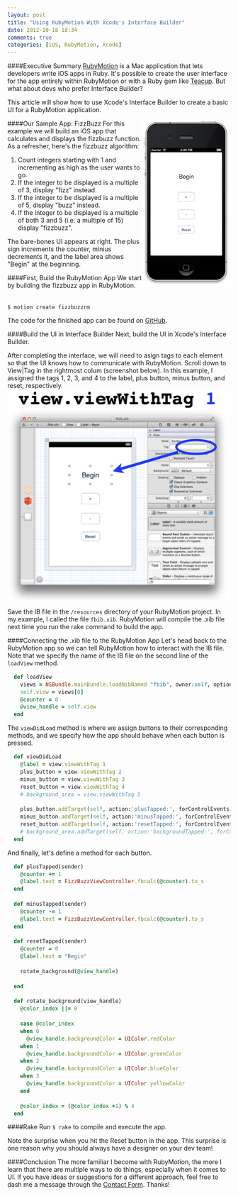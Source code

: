```yaml
---
layout: post
title: "Using RubyMotion With Xcode's Interface Builder"
date: 2012-10-18 18:34
comments: true
categories: [iOS, RubyMotion, Xcode]
---
```


####Executive Summary
[RubyMotion](http://www.rubymotion.com/) is a Mac application that lets developers write iOS apps in
Ruby. It's possible to create the user interface for the app entirely
within RubyMotion or with a Ruby gem like [Teacup](https://github.com/rubymotion/teacup). But what about devs who prefer Interface Builder?

This article will show how to use Xcode's Interface Builder to create a basic UI for
a RubyMotion application.
<!-- more -->

<img src="/assets/fizzbuzzrm.png" width = "200" align = "right"
alt="Interface Builder with RubyMotion" title="Interface Builder with RubyMotion">
####Our Sample App: FizzBuzz
For this example we will build an iOS app that calculates and displays
the fizzbuzz function. As a refresher, here's the fizzbuzz algorithm:

1. Count integers starting with 1 and incrementing as high as the user wants to go.
2. If the integer to be displayed is a multiple of 3, display "fizz" instead.
3. If the integer to be displayed is a multiple of 5, display "buzz" instead.
4. If the integer to be displayed is a multiple of both 3 and 5 (i.e. a multiple of 15) display "fizzbuzz".

The bare-bones UI appears at right. The plus sign increments the
counter, minius decrements it, and the label area shows "Begin" at
the beginning.


####First, Build the RubyMotion App
We start by building the fizzbuzz app in RubyMotion.

<code>
$ motion create fizzbuzzrm
</code>

The code for the finished app can be found on [GitHub](http://github.com/rayhightower/fizzbuzzrm).

####Build the UI in Interface Builder
Next, build the UI in Xcode's Interface Builder.

After completing the interface, we will need to asign tags to each
element so that the UI knows how to communicate with RubyMotion. Scroll
down to View|Tag in the rightmost colum (screenshot below). In this
example, I assigned the tags 1, 2, 3, and 4 to the label, plus button,
minus button, and reset, respectively.
<img src="/assets/tag1.png" alt="Interface Builder With RubyMotion" title="Interface Builder with RubyMotion">

Save the IB file in the <code>/resources</code> directory of your
RubyMotion project. In my example, I called the file
<code>fbib.xib</code>. RubyMotion will compile the .xib file next time
you run the rake command to build the app.

####Connecting the .xib file to the RubyMotion App
Let's head back to the RubyMotion app so we can tell RubyMotion how to
interact with the IB file. Note that we specify the name of the IB file
on the second line of the <code>loadView</code> method.

``` ruby
  def loadView
    views = NSBundle.mainBundle.loadNibNamed "fbib", owner:self, options:nil
    self.view = views[0]
    @counter = 0
    @view_handle = self.view
  end
```

The <code>viewDidLoad</code> method is where we assign buttons to their corresponding
methods, and we specify how the app should behave when each button is
pressed.

``` ruby
  def viewDidLoad
    @label = view.viewWithTag 1
    plus_button = view.viewWithTag 2
    minus_button = view.viewWithTag 3
    reset_button = view.viewWithTag 4
    # background_area = view.viewWithTag 5

    plus_button.addTarget(self, action:'plusTapped:', forControlEvents:UIControlEventTouchUpInside)
    minus_button.addTarget(self, action:'minusTapped:', forControlEvents:UIControlEventTouchUpInside)
    reset_button.addTarget(self, action:'resetTapped:', forControlEvents:UIControlEventTouchUpInside)
    # background_area.addTarget(self, action:'backgroundTapped:', forControlEvents:UIControlEventTouchUpInside)
  end
```

And finally, let's define a method for each button.

``` ruby
  def plusTapped(sender)
    @counter += 1
    @label.text = FizzBuzzViewController.fbcalc(@counter).to_s
  end

  def minusTapped(sender)
    @counter -= 1
    @label.text = FizzBuzzViewController.fbcalc(@counter).to_s
  end

  def resetTapped(sender)
    @counter = 0
    @label.text = "Begin"

    rotate_background(@view_handle)

  end

  def rotate_background(view_handle)
    @color_index ||= 0

    case @color_index
    when 0
      @view_handle.backgroundColor = UIColor.redColor
    when 1
      @view_handle.backgroundColor = UIColor.greenColor
    when 2
      @view_handle.backgroundColor = UIColor.blueColor
    when 3
      @view_handle.backgroundColor = UIColor.yellowColor
    end

    @color_index = (@color_index +1) % 4
  end
```

####Rake
Run <code>$ rake</code> to compile and execute the app.

Note the surprise when you hit the Reset button in the app. This
surprise is one reason why you should always have a designer on your
dev team!

####Conclusion
The more familiar I become with RubyMotion, the more I learn that there
are multiple ways to do things, especially when it comes to UI. If you
have ideas or suggestions for a different approach, feel free to dash
me a message through the <a href="/contact">Contact Form</a>. Thanks!



